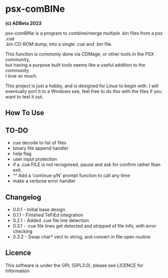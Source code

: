 # psx-comBINe
<b> (c) ADBeta 2023 </b>  

psx-comBINe is a program to combine/merge multiple .bin files from a psx .cue  
.bin CD-ROM dump, into a single .cue and .bin file.  

This function is commonly done via CDMage, or other tools in the PSX community,  
but having a purpose built tools seems like a useful addition to the community  
I love so much.  

This project is just a hobby, and is designed for Linux to begin with. I will  
eventually port it to a Windows exe, feel free to do this with the files if you  
want to test it out.  

## How To Use

## TO-DO
* cue decode to list of files
* binary file append handler
* help flag
* user input protection
* if a .cue FILE is not recognised, pause and ask for confirm rather than exit.
* ^^ Add a 'continue y/N' prompt function to call any time
* make a verbose error handler

## Changelog
* 0.0.1 - Initial base design.  
* 0.1.1 - Finished TeFiEd integration
* 0.2.1 - Added .cue file line detection
* 0.3.1 - .cue file lines get detected and stripped of file info, with error  
checking  
* 0.3.2 - Swap char* vect to string, and convert in file open routine

## Licence
This software is under the GPL (GPL3.0), please see LICENCE for information  

